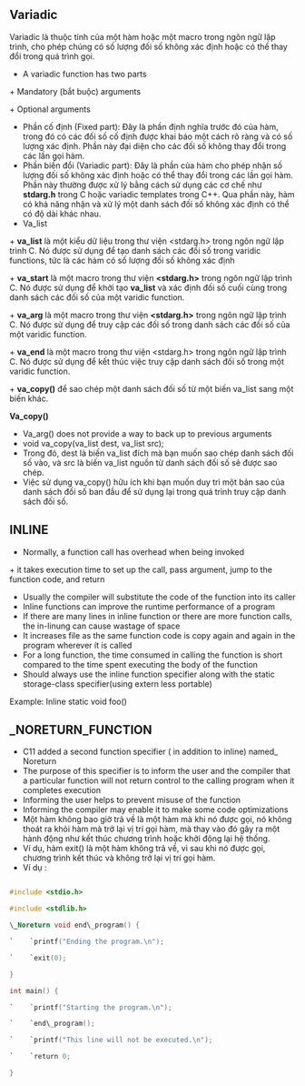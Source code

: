 ## ﻿Variadic

Variadic là thuộc tính của một hàm hoặc một macro trong ngôn ngữ lập trình, cho phép chúng có số lượng đối số không xác định hoặc có thể thay đổi trong quá trình gọi.

- A variadic function has two parts

\+ Mandatory (bắt buộc) arguments

\+ Optional arguments

- Phần cố định (Fixed part): Đây là phần định nghĩa trước đó của hàm, trong đó có các đối số cố định được khai báo một cách rõ ràng và có số lượng xác định. Phần này đại diện cho các đối số không thay đổi trong các lần gọi hàm.
- Phần biến đổi (Variadic part): Đây là phần của hàm cho phép nhận số lượng đối số không xác định hoặc có thể thay đổi trong các lần gọi hàm. Phần này thường được xử lý bằng cách sử dụng các cơ chế như **stdarg.h** trong C hoặc variadic templates trong C++. Qua phần này, hàm có khả năng nhận và xử lý một danh sách đối số không xác định có thể có độ dài khác nhau.
- Va\_list

\+ **va\_list** là một kiểu dữ liệu trong thư viện <stdarg.h> trong ngôn ngữ lập trình C. Nó được sử dụng để tạo danh sách các đối số trong varidic functions, tức là các hàm có số lượng đối số không xác định

\+ **va\_start** là một macro trong thư viện **<stdarg.h>** trong ngôn ngữ lập trình C. Nó được sử dụng để khởi tạo **va\_list** và xác định đối số cuối cùng trong danh sách các đối số của một varidic function.

\+ **va\_arg** là một macro trong thư viện **<stdarg.h>** trong ngôn ngữ lập trình C. Nó được sử dụng để truy cập các đối số trong danh sách các đối số của một varidic function.

\+ **va\_end** là một macro trong thư viện <stdarg.h> trong ngôn ngữ lập trình C. Nó được sử dụng để kết thúc việc truy cập danh sách đối số trong một varidic function.

\+ **va\_copy()** để sao chép một danh sách đối số từ một biến va\_list sang một biến khác.

**Va\_copy()**

- Va\_arg() does not provide a way to back up to previous arguments
- void va\_copy(va\_list dest, va\_list src);
- Trong đó, dest là biến va\_list đích mà bạn muốn sao chép danh sách đối số vào, và src là biến va\_list nguồn từ danh sách đối số sẽ được sao chép.
- Việc sử dụng va\_copy() hữu ích khi bạn muốn duy trì một bản sao của danh sách đối số ban đầu để sử dụng lại trong quá trình truy cập danh sách đối số.

## INLINE

- Normally, a function call has overhead when being invoked

\+ it takes execution time to set up the call, pass argument, jump to the function code, and return

- Usually the compiler will substitute the code of the function into its caller
- Inline functions can improve the runtime performance of a program
- If there are many lines in inline function or there are more function calls, the in-linung can cause wastage of space
- It increases file as the same function code is copy again and again in the program wherever ít is called
- For a long function, the time consumed in calling the function is short compared to the time spent executing the body of the function
- Should always use the inline function specifier along with the static storage-class specifier(using extern less portable)

Example: Inline static void foo()

## \_NORETURN\_FUNCTION

- C11 added a second function specifier ( in addition to inline) named\_ Noreturn
- The purpose of this specifier is to inform the user and the compiler that a particular function will not return control to the calling program when it completes execution 
- Informing the user helps to prevent misuse of the function
- Informing the compiler may enable it to make some code optimizations
- Một hàm không bao giờ trả về là một hàm mà khi nó được gọi, nó không thoát ra khỏi hàm mà trở lại vị trí gọi hàm, mà thay vào đó gây ra một hành động như kết thúc chương trình hoặc khởi động lại hệ thống.
- Ví dụ, hàm exit() là một hàm không trả về, vì sau khi nó được gọi, chương trình kết thúc và không trở lại vị trí gọi hàm.
- Ví dụ : 

``` c

#include <stdio.h>

#include <stdlib.h>

\_Noreturn void end\_program() {

`    `printf("Ending the program.\n");

`    `exit(0);

}

int main() {

`    `printf("Starting the program.\n");

`    `end\_program();

`    `printf("This line will not be executed.\n");

`    `return 0;

}
``` 
